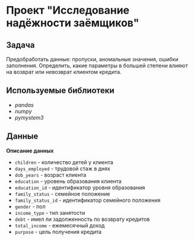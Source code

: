 # Проект "Исследование надёжности заёмщиков"

## Задача

Предобработать данные: пропуски, аномальные значения, ошибки заполнения. Определить, какие параметры в большей степени влияют на возврат или невозврат клиентом кредита.  

## Используемые библиотеки
- *pandas*
- *numpy*
- *pymystem3*

## Данные

**Описание данных**

- `children` - количество детей у клиента
- `days_employed` - трудовой стаж в днях
- `dob_years` - возраст клиента
- `education` - уровень образования клиента
- `education_id` - идентификатор уровня образования
- `family_status` - семейное положение
- `family_status_id` - идентификатор семейного положения
- `gender` - пол
- `income_type` - тип занятости
- `debt` - имел ли задолженность по возврату кредитов
- `total_income` - ежемесячный доход
- `purpose` - цель получения кредита